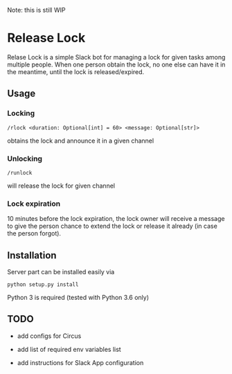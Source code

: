 Note: this is still WIP


# Release Lock

Relase Lock is a simple Slack bot for managing a lock for given tasks among multiple people. When one person obtain the lock, no one else can have it in the meantime, until the lock is released/expired.


## Usage

### Locking


`/rlock <duration: Optional[int] = 60> <message: Optional[str]>`


obtains the lock and announce it in a given channel


### Unlocking


`/runlock`

will release the lock for given channel


### Lock expiration

10 minutes before the lock expiration, the lock owner will receive a message to give the person chance to extend the lock or release it already (in case the person forgot).


## Installation


Server part can be installed easily via

`python setup.py install`

Python 3 is required (tested with Python 3.6 only)


## TODO

- add configs for Circus

- add list of required env variables list

- add instructions for Slack App configuration
